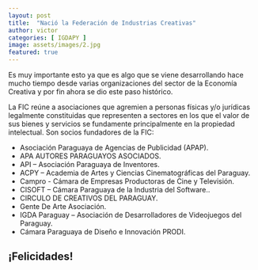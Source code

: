 ```yaml
---
layout: post
title:  "Nació la Federación de Industrias Creativas"
author: victor
categories: [ IGDAPY ]
image: assets/images/2.jpg
featured: true
---
```


 Es muy importante esto ya que es algo que se viene desarrollando hace mucho tiempo desde varias organizaciones del sector de la Economía Creativa y por fin ahora se dio este paso histórico.

La FIC reúne a asociaciones que agremien a personas físicas y/o jurídicas legalmente constituidas que representen a sectores en los que el valor de sus bienes y servicios se fundamente principalmente en la propiedad intelectual. Son socios fundadores de la FIC:

- Asociación Paraguaya de Agencias de Publicidad (APAP).
- APA AUTORES PARAGUAYOS ASOCIADOS.
- API – Asociación Paraguaya de Inventores.
- ACPY – Academia de Artes y Ciencias Cinematográficas del Paraguay.
- Campro - Cámara de Empresas Productoras de Cine y Televisión.
- CISOFT – Cámara Paraguaya de la Industria del Software..
- CIRCULO DE CREATIVOS DEL PARAGUAY.
- Gente De Arte Asociación.
- IGDA Paraguay – Asociación de Desarrolladores de Videojuegos del Paraguay.
- Cámara Paraguaya de Diseño e Innovación PRODI.

## ¡Felicidades!